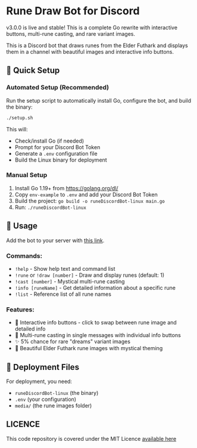 # Rune Draw Bot for Discord #

v3.0.0 is live and stable! This is a complete Go rewrite with interactive buttons, multi-rune casting, and rare variant images.

This is a Discord bot that draws runes from the Elder Futhark and displays them in a channel with beautiful images and interactive info buttons.

## 🚀 Quick Setup

### Automated Setup (Recommended)
Run the setup script to automatically install Go, configure the bot, and build the binary:

```bash
./setup.sh
```

This will:
- Check/install Go (if needed)
- Prompt for your Discord Bot Token
- Generate a `.env` configuration file
- Build the Linux binary for deployment

### Manual Setup
1. Install Go 1.19+ from https://golang.org/dl/
2. Copy `env-example` to `.env` and add your Discord Bot Token
3. Build the project: `go build -o runeDiscordBot-linux main.go`
4. Run: `./runeDiscordBot-linux`

## 📖 Usage

Add the bot to your server with [this link](https://discord.com/api/oauth2/authorize?client_id=714237973486633031&permissions=18432&scope=bot).

### Commands:
- `!help` - Show help text and command list
- `!rune` or `!draw [number]` - Draw and display runes (default: 1)
- `!cast [number]` - Mystical multi-rune casting
- `!info [runeName]` - Get detailed information about a specific rune
- `!list` - Reference list of all rune names

### Features:
- 🎯 Interactive info buttons - click to swap between rune image and detailed info
- 🌙 Multi-rune casting in single messages with individual info buttons
- ✨ 5% chance for rare "dreams" variant images
- 🔮 Beautiful Elder Futhark rune images with mystical theming

## 📁 Deployment Files

For deployment, you need:
- `runeDiscordBot-linux` (the binary)
- `.env` (your configuration)
- `media/` (the rune images folder)

## LICENCE

This code repository is covered under the MIT Licence [available here](./LICENSE)
